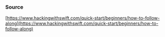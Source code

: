 ### Source
[https://www.hackingwithswift.com/quick-start/beginners/how-to-follow-along](https://www.hackingwithswift.com/quick-start/beginners/how-to-follow-along)


